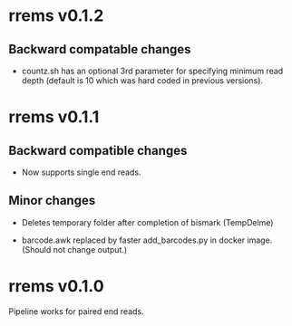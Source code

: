 # rrems v0.1.2

## Backward compatable changes

* countz.sh has an optional 3rd parameter for specifying minimum read depth (default is 10 which was hard coded in previous versions).

# rrems v0.1.1

## Backward compatible changes

* Now supports single end reads.

## Minor changes

* Deletes temporary folder after completion of bismark (TempDelme)

* barcode.awk replaced by faster add_barcodes.py in docker image. (Should not change output.)

# rrems v0.1.0
Pipeline works for paired end reads.
